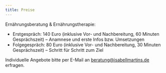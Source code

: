 ```yaml
---
title: Preise
---
```

Ernährungsberatung & Ernährungstherapie: 

* Erstgespräch: 140 Euro (inklusive Vor- und Nachbereitung, 60 Minuten Gesprächszeit) – Anamnese und erste Infos bzw. Umsetzungen
* Folgegespräch: 80 Euro (inklusive Vor- und Nachbereitung, 30 Minuten Gesprächszeit) – Schritt für Schritt zum Ziel



Individuelle Angebote bitte per E-Mail an [beratung@isabellmartins.de](mailto:beratung@isabellmartins.de) erfragen.